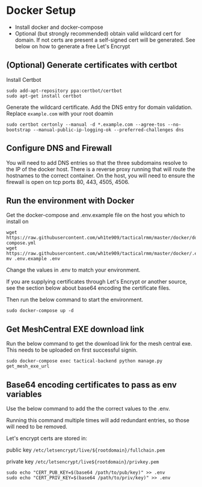 # Docker Setup

- Install docker and docker-compose
- Optional (but strongly recommended) obtain valid wildcard cert for domain. If not certs are present a self-signed cert will be generated. See below on how to generate a free Let's Encrypt 

## (Optional) Generate certificates with certbot
Install Certbot

```
sudo add-apt-repository ppa:certbot/certbot
sudo apt-get install certbot
```

Generate the wildcard certificate. Add the DNS entry for domain validation. Replace `example.com` with your root doamin

```
sudo certbot certonly --manual -d *.example.com --agree-tos --no-bootstrap --manual-public-ip-logging-ok --preferred-challenges dns
```

## Configure DNS and Firewall

You will need to add DNS entries so that the three subdomains resolve to the IP of the docker host. There is a reverse proxy running that will route the hostnames to the correct container. On the host, you will need to ensure the firewall is open on tcp ports 80, 443, 4505, 4506.

## Run the environment with Docker

Get the docker-compose and .env.example file on the host you which to install on

```
wget https://raw.githubusercontent.com/wh1te909/tacticalrmm/master/docker/docker-compose.yml
wget https://raw.githubusercontent.com/wh1te909/tacticalrmm/master/docker/.env.example
mv .env.example .env
```

Change the values in .env to match your environment.

If you are supplying certificates through Let's Encrypt or another source, see the section below about base64 encoding the certificate files. 

Then run the below command to start the environment.

```
sudo docker-compose up -d
```

## Get MeshCentral EXE download link

Run the below command to get the download link for the mesh central exe. This needs to be uploaded on first successful signin.

```
sudo docker-compose exec tactical-backend python manage.py get_mesh_exe_url
```

## Base64 encoding certificates to pass as env variables

Use the below command to add the the correct values to the .env.

Running this command multiple times will add redundant entries, so those will need to be removed.

Let's encrypt certs are stored in:

public key
`/etc/letsencrypt/live/${rootdomain}/fullchain.pem`

private key
`/etc/letsencrypt/live${rootdomain}/privkey.pem`

```
sudo echo "CERT_PUB_KEY=$(base64 /path/to/pub/key)" >> .env
sudo echo "CERT_PRIV_KEY=$(base64 /path/to/priv/key)" >> .env
```
